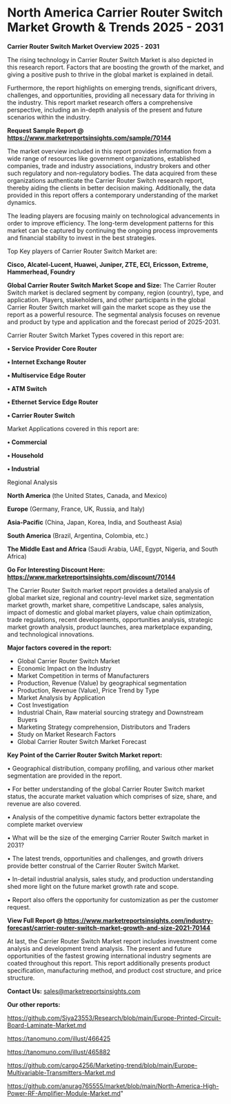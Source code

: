# North America Carrier Router Switch Market Growth & Trends 2025 - 2031

<Strong> Carrier Router Switch Market Overview 2025 - 2031</strong>

The rising technology in Carrier Router Switch Market is also depicted in this research report. Factors that are boosting the growth of the market, and giving a positive push to thrive in the global market is explained in detail.

Furthermore, the report highlights on emerging trends, significant drivers, challenges, and opportunities, providing all necessary data for thriving in the industry. This report market research offers a comprehensive perspective, including an in-depth analysis of the present and future scenarios within the industry.

<strong>Request Sample Report @ <a href=https://www.marketreportsinsights.com/sample/70144>https://www.marketreportsinsights.com/sample/70144</a></strong>

The market overview included in this report provides information from a wide range of resources like government organizations, established companies, trade and industry associations, industry brokers and other such regulatory and non-regulatory bodies. The data acquired from these organizations authenticate the Carrier Router Switch research report, thereby aiding the clients in better decision making. Additionally, the data provided in this report offers a contemporary understanding of the market dynamics.

The leading players are focusing mainly on technological advancements in order to improve efficiency. The long-term development patterns for this market can be captured by continuing the ongoing process improvements and financial stability to invest in the best strategies.

Top Key players of Carrier Router Switch Market are:

<strong>Cisco, Alcatel-Lucent, Huawei, Juniper, ZTE, ECI, Ericsson, Extreme, Hammerhead, Foundry</strong>

<strong><b>Global Carrier Router Switch Market Scope and Size:</b></strong>
The Carrier Router Switch market is declared segment by company, region (country), type, and application. Players, stakeholders, and other participants in the global Carrier Router Switch market will gain the market scope as they use the report as a powerful resource. The segmental analysis focuses on revenue and product by type and application and the forecast period of 2025-2031.

Carrier Router Switch Market Types covered in this report are:

<strong>• Service Provider Core Router

• Internet Exchange Router

• Multiservice Edge Router

• ATM Switch

• Ethernet Service Edge Router

• Carrier Router Switch</strong>

Market Applications covered in this report are:

<strong>• Commercial

• Household

• Industrial</strong> 

Regional Analysis

<strong>North America</strong> (the United States, Canada, and Mexico)

<strong>Europe</strong> (Germany, France, UK, Russia, and Italy)

<strong>Asia-Pacific</strong> (China, Japan, Korea, India, and Southeast Asia)

<strong>South America</strong> (Brazil, Argentina, Colombia, etc.)

<strong>The Middle East and Africa</strong> (Saudi Arabia, UAE, Egypt, Nigeria, and South Africa)

<strong>Go For Interesting Discount Here: <a href=https://www.marketreportsinsights.com/discount/70144>https://www.marketreportsinsights.com/discount/70144</a></strong>

The Carrier Router Switch market report provides a detailed analysis of global market size, regional and country-level market size, segmentation market growth, market share, competitive Landscape, sales analysis, impact of domestic and global market players, value chain optimization, trade regulations, recent developments, opportunities analysis, strategic market growth analysis, product launches, area marketplace expanding, and technological innovations.

<strong><b>Major factors covered in the report:</b></strong>
<ul>
  <li>Global Carrier Router Switch Market </li>
  <li>Economic Impact on the Industry</li>
  <li>Market Competition in terms of Manufacturers</li>
  <li>Production, Revenue (Value) by geographical segmentation</li>
  <li>Production, Revenue (Value), Price Trend by Type</li>
  <li>Market Analysis by Application</li>
  <li>Cost Investigation</li>
  <li>Industrial Chain, Raw material sourcing strategy and Downstream Buyers</li>
  <li>Marketing Strategy comprehension, Distributors and Traders</li>
  <li>Study on Market Research Factors</li>
  <li>Global Carrier Router Switch Market Forecast</li>
</ul>

<strong><b>Key Point of the Carrier Router Switch Market report:</b></strong>

• Geographical distribution, company profiling, and various other market segmentation are provided in the report.

• For better understanding of the global Carrier Router Switch market status, the accurate market valuation which comprises of size, share, and revenue are also covered.

• Analysis of the competitive dynamic factors better extrapolate the complete market overview

• What will be the size of the emerging Carrier Router Switch market in 2031?

• The latest trends, opportunities and challenges, and growth drivers provide better construal of the Carrier Router Switch Market.

• In-detail industrial analysis, sales study, and production understanding shed more light on the future market growth rate and scope.

• Report also offers the opportunity for customization as per the customer request.

<strong><b>View Full Report @ <a href=https://www.marketreportsinsights.com/industry-forecast/carrier-router-switch-market-growth-and-size-2021-70144>https://www.marketreportsinsights.com/industry-forecast/carrier-router-switch-market-growth-and-size-2021-70144</a></b></strong>


At last, the Carrier Router Switch Market report includes investment come analysis and development trend analysis. The present and future opportunities of the fastest growing international industry segments are coated throughout this report. This report additionally presents product specification, manufacturing method, and product cost structure, and price structure.

<strong>Contact Us:</strong>
sales@marketreportsinsights.com

<strong>Our other reports:</strong>

<a href=https://github.com/Siya23553/Research/blob/main/Europe-Printed-Circuit-Board-Laminate-Market.md>https://github.com/Siya23553/Research/blob/main/Europe-Printed-Circuit-Board-Laminate-Market.md</a>

<a href=https://tanomuno.com/illust/466425>https://tanomuno.com/illust/466425</a>

<a href=https://tanomuno.com/illust/465882>https://tanomuno.com/illust/465882</a>

<a href=https://github.com/cargo4256/Marketing-trend/blob/main/Europe-Multivariable-Transmitters-Market.md>https://github.com/cargo4256/Marketing-trend/blob/main/Europe-Multivariable-Transmitters-Market.md</a>

<a href=https://github.com/anurag765555/market/blob/main/North-America-High-Power-RF-Amplifier-Module-Market.md>https://github.com/anurag765555/market/blob/main/North-America-High-Power-RF-Amplifier-Module-Market.md</a>"
